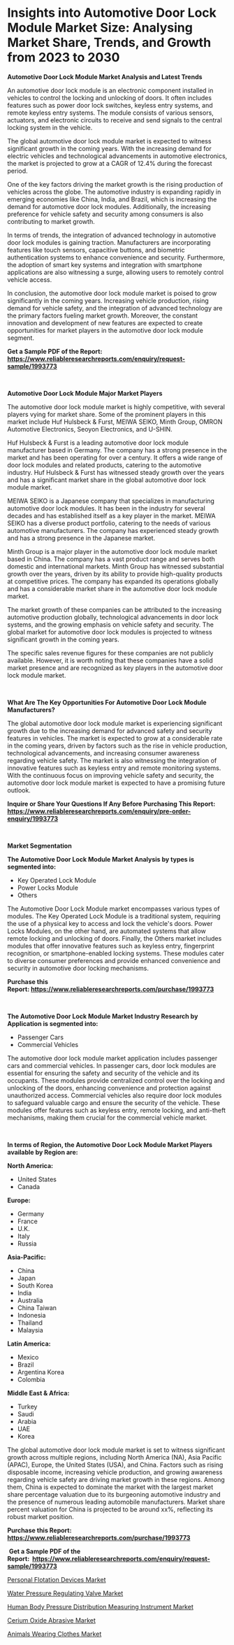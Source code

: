 <p><h1>Insights into Automotive Door Lock Module Market Size: Analysing Market Share, Trends, and Growth from 2023 to 2030</h1></p><p><strong>Automotive Door Lock Module Market Analysis and Latest Trends</strong></p>
<p><p>An automotive door lock module is an electronic component installed in vehicles to control the locking and unlocking of doors. It often includes features such as power door lock switches, keyless entry systems, and remote keyless entry systems. The module consists of various sensors, actuators, and electronic circuits to receive and send signals to the central locking system in the vehicle.</p><p>The global automotive door lock module market is expected to witness significant growth in the coming years. With the increasing demand for electric vehicles and technological advancements in automotive electronics, the market is projected to grow at a CAGR of 12.4% during the forecast period.</p><p>One of the key factors driving the market growth is the rising production of vehicles across the globe. The automotive industry is expanding rapidly in emerging economies like China, India, and Brazil, which is increasing the demand for automotive door lock modules. Additionally, the increasing preference for vehicle safety and security among consumers is also contributing to market growth.</p><p>In terms of trends, the integration of advanced technology in automotive door lock modules is gaining traction. Manufacturers are incorporating features like touch sensors, capacitive buttons, and biometric authentication systems to enhance convenience and security. Furthermore, the adoption of smart key systems and integration with smartphone applications are also witnessing a surge, allowing users to remotely control vehicle access.</p><p>In conclusion, the automotive door lock module market is poised to grow significantly in the coming years. Increasing vehicle production, rising demand for vehicle safety, and the integration of advanced technology are the primary factors fueling market growth. Moreover, the constant innovation and development of new features are expected to create opportunities for market players in the automotive door lock module segment.</p></p>
<p><strong>Get a Sample PDF of the Report:&nbsp; <a href="https://www.reliableresearchreports.com/enquiry/request-sample/1993773">https://www.reliableresearchreports.com/enquiry/request-sample/1993773</a></strong></p>
<p>&nbsp;</p>
<p><strong>Automotive Door Lock Module Major Market Players</strong></p>
<p><p>The automotive door lock module market is highly competitive, with several players vying for market share. Some of the prominent players in this market include Huf Hulsbeck & Furst, MEIWA SEIKO, Minth Group, OMRON Automotive Electronics, Seoyon Electronics, and U-SHIN.</p><p>Huf Hulsbeck & Furst is a leading automotive door lock module manufacturer based in Germany. The company has a strong presence in the market and has been operating for over a century. It offers a wide range of door lock modules and related products, catering to the automotive industry. Huf Hulsbeck & Furst has witnessed steady growth over the years and has a significant market share in the global automotive door lock module market.</p><p>MEIWA SEIKO is a Japanese company that specializes in manufacturing automotive door lock modules. It has been in the industry for several decades and has established itself as a key player in the market. MEIWA SEIKO has a diverse product portfolio, catering to the needs of various automotive manufacturers. The company has experienced steady growth and has a strong presence in the Japanese market.</p><p>Minth Group is a major player in the automotive door lock module market based in China. The company has a vast product range and serves both domestic and international markets. Minth Group has witnessed substantial growth over the years, driven by its ability to provide high-quality products at competitive prices. The company has expanded its operations globally and has a considerable market share in the automotive door lock module market.</p><p>The market growth of these companies can be attributed to the increasing automotive production globally, technological advancements in door lock systems, and the growing emphasis on vehicle safety and security. The global market for automotive door lock modules is projected to witness significant growth in the coming years.</p><p>The specific sales revenue figures for these companies are not publicly available. However, it is worth noting that these companies have a solid market presence and are recognized as key players in the automotive door lock module market.</p></p>
<p>&nbsp;</p>
<p><strong>What Are The Key Opportunities For Automotive Door Lock Module Manufacturers?</strong></p>
<p><p>The global automotive door lock module market is experiencing significant growth due to the increasing demand for advanced safety and security features in vehicles. The market is expected to grow at a considerable rate in the coming years, driven by factors such as the rise in vehicle production, technological advancements, and increasing consumer awareness regarding vehicle safety. The market is also witnessing the integration of innovative features such as keyless entry and remote monitoring systems. With the continuous focus on improving vehicle safety and security, the automotive door lock module market is expected to have a promising future outlook.</p></p>
<p><strong>Inquire or Share Your Questions If Any Before Purchasing This Report: <a href="https://www.reliableresearchreports.com/enquiry/pre-order-enquiry/1993773">https://www.reliableresearchreports.com/enquiry/pre-order-enquiry/1993773</a></strong></p>
<p>&nbsp;</p>
<p><strong>Market Segmentation</strong></p>
<p><strong>The Automotive Door Lock Module Market Analysis by types is segmented into:</strong></p>
<p><ul><li>Key Operated Lock Module</li><li>Power Locks Module</li><li>Others</li></ul></p>
<p><p>The Automotive Door Lock Module market encompasses various types of modules. The Key Operated Lock Module is a traditional system, requiring the use of a physical key to access and lock the vehicle's doors. Power Locks Modules, on the other hand, are automated systems that allow remote locking and unlocking of doors. Finally, the Others market includes modules that offer innovative features such as keyless entry, fingerprint recognition, or smartphone-enabled locking systems. These modules cater to diverse consumer preferences and provide enhanced convenience and security in automotive door locking mechanisms.</p></p>
<p><strong>Purchase this Report:&nbsp;<a href="https://www.reliableresearchreports.com/purchase/1993773">https://www.reliableresearchreports.com/purchase/1993773</a></strong></p>
<p>&nbsp;</p>
<p><strong>The Automotive Door Lock Module Market Industry Research by Application is segmented into:</strong></p>
<p><ul><li>Passenger Cars</li><li>Commercial Vehicles</li></ul></p>
<p><p>The automotive door lock module market application includes passenger cars and commercial vehicles. In passenger cars, door lock modules are essential for ensuring the safety and security of the vehicle and its occupants. These modules provide centralized control over the locking and unlocking of the doors, enhancing convenience and protection against unauthorized access. Commercial vehicles also require door lock modules to safeguard valuable cargo and ensure the security of the vehicle. These modules offer features such as keyless entry, remote locking, and anti-theft mechanisms, making them crucial for the commercial vehicle market.</p></p>
<p>&nbsp;</p>
<p><strong>In terms of Region, the Automotive Door Lock Module Market Players available by Region are:</strong></p>
<p>
    <p> <strong> North America: </strong>
        <ul>
            <li>United States</li>
            <li>Canada</li>
        </ul>
        </p> 
    <p> <strong> Europe: </strong>
        <ul>
            <li>Germany</li>
            <li>France</li>
            <li>U.K.</li>
            <li>Italy</li>
            <li>Russia</li>
        </ul>
        </p> 
    <p> <strong> Asia-Pacific: </strong>
        <ul>
            <li>China</li>
            <li>Japan</li>
            <li>South Korea</li>
            <li>India</li>
            <li>Australia</li>
            <li>China Taiwan</li>
            <li>Indonesia</li>
            <li>Thailand</li>
            <li>Malaysia</li>
        </ul>
        </p> 
    <p> <strong> Latin America: </strong>
        <ul>
            <li>Mexico</li>
            <li>Brazil</li>
            <li>Argentina Korea</li>
            <li>Colombia</li>
        </ul>
        </p> 
    <p> <strong> Middle East & Africa: </strong>
        <ul>
            <li>Turkey</li>
            <li>Saudi</li>
            <li>Arabia</li>
            <li>UAE</li>
            <li>Korea</li>
        </ul>
    </p>
    </p>
<p><p>The global automotive door lock module market is set to witness significant growth across multiple regions, including North America (NA), Asia Pacific (APAC), Europe, the United States (USA), and China. Factors such as rising disposable income, increasing vehicle production, and growing awareness regarding vehicle safety are driving market growth in these regions. Among them, China is expected to dominate the market with the largest market share percentage valuation due to its burgeoning automotive industry and the presence of numerous leading automobile manufacturers. Market share percent valuation for China is projected to be around xx%, reflecting its robust market position.</p></p>
<p><strong>Purchase this Report: <a href="https://www.reliableresearchreports.com/purchase/1993773">https://www.reliableresearchreports.com/purchase/1993773</a></strong></p>
<p>&nbsp;<strong>Get a Sample PDF of the Report:&nbsp;&nbsp;<a href="https://www.reliableresearchreports.com/enquiry/request-sample/1993773">https://www.reliableresearchreports.com/enquiry/request-sample/1993773</a></strong></p>
<p><strong></strong></p>
<p><p><a href="https://www.linkedin.com/pulse/personal-flotation-devices-market-insights-players-forecast-ghkle/">Personal Flotation Devices Market</a></p><p><a href="https://github.com/NorbertYates/Market-Research-Report-List-2/blob/main/water-pressure-regulating-valve-market.md">Water Pressure Regulating Valve Market</a></p><p><a href="https://github.com/GroverBarry/Market-Research-Report-List-2/blob/main/human-body-pressure-distribution-measuring-instrument-market.md">Human Body Pressure Distribution Measuring Instrument Market</a></p><p><a href="https://medium.com/@queenlittle95/cerium-oxide-abrasive-market-size-cagr-trends-2024-2030-3f4fc782c768">Cerium Oxide Abrasive Market</a></p><p><a href="https://www.linkedin.com/pulse/animals-wearing-clothes-market-size-growth-forecast-from-2023-891ne/">Animals Wearing Clothes Market</a></p></p>